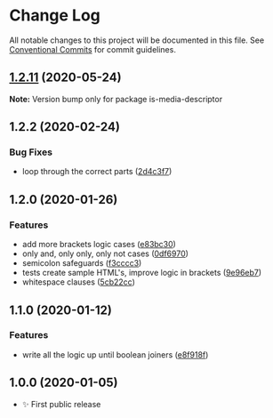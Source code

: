 # Change Log

All notable changes to this project will be documented in this file.
See [Conventional Commits](https://conventionalcommits.org) for commit guidelines.

## [1.2.11](https://gitlab.com/codsen/codsen/compare/is-media-descriptor@1.2.10...is-media-descriptor@1.2.11) (2020-05-24)

**Note:** Version bump only for package is-media-descriptor





## 1.2.2 (2020-02-24)

### Bug Fixes

- loop through the correct parts ([2d4c3f7](https://gitlab.com/codsen/codsen/commit/2d4c3f750032e694b7cff56839eab522989023d5))

## 1.2.0 (2020-01-26)

### Features

- add more brackets logic cases ([e83bc30](https://gitlab.com/codsen/codsen/commit/e83bc301da7c9a9cf406a13f7bd4993d9b268a4b))
- only and, only only, only not cases ([0df6970](https://gitlab.com/codsen/codsen/commit/0df697077ff938c59a5aac17faa05cd4f6bb93fe))
- semicolon safeguards ([f3cccc3](https://gitlab.com/codsen/codsen/commit/f3cccc3f23dce2aad8a8cb57d4836301e71efe69))
- tests create sample HTML's, improve logic in brackets ([9e96eb7](https://gitlab.com/codsen/codsen/commit/9e96eb7286df5a67012be3916c48c3043017938c))
- whitespace clauses ([5cb22cc](https://gitlab.com/codsen/codsen/commit/5cb22cc4c91d478568fd3b7919f6e2f5ea8eedfc))

## 1.1.0 (2020-01-12)

### Features

- write all the logic up until boolean joiners ([e8f918f](https://gitlab.com/codsen/codsen/commit/e8f918fa86eab81cb12277b2d86c5e9d5d7b6646))

## 1.0.0 (2020-01-05)

- ✨ First public release
